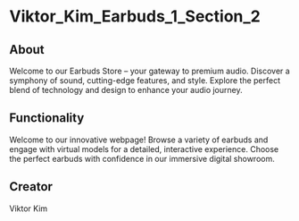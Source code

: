 # Viktor_Kim_Earbuds_1_Section_2

## About
Welcome to our Earbuds Store – your gateway to premium audio. Discover a symphony of sound, cutting-edge features, and style. Explore the perfect blend of technology and design to enhance your audio journey.

## Functionality 
Welcome to our innovative webpage! Browse a variety of earbuds and engage with virtual models for a detailed, interactive experience. Choose the perfect earbuds with confidence in our immersive digital showroom.

## Creator
Viktor Kim
